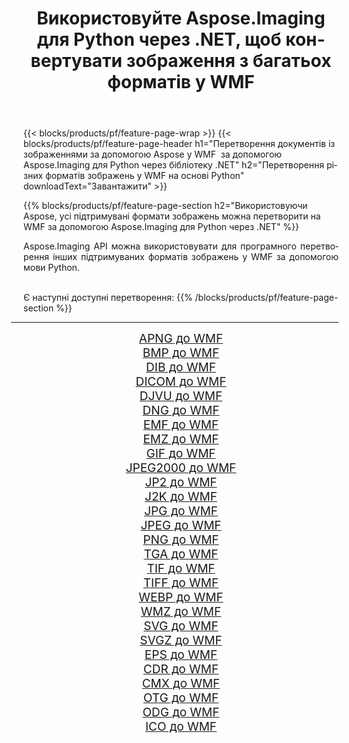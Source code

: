 ﻿---
title: Використовуйте Aspose.Imaging для Python через .NET, щоб конвертувати зображення з багатьох форматів у WMF 
weight: 3920
url: /uk/python-net/conversion/to/wmf 
lang: uk
langdirlevel: 2
locales: zh-hans,ja,it,ru,de,es,fr,nl,id,lt,pl,pt,vi,tr,ko,zh-hant,ar,hi,th,sv,cs,uk,he
description: Ви можете використовувати Aspose.Imaging для Python через бібліотеку .NET для перетворення різноманітних форматів у WMF
---

{{< blocks/products/pf/feature-page-wrap >}}
{{< blocks/products/pf/feature-page-header h1="Перетворення документів із зображеннями за допомогою Aspose у WMF  за допомогою Aspose.Imaging для Python через бібліотеку .NET" h2="Перетворення різних форматів зображень у WMF на основі Python" downloadText="Завантажити" >}}


{{% blocks/products/pf/feature-page-section  h2="Використовуючи Aspose, усі підтримувані формати зображень можна перетворити на WMF за допомогою Aspose.Imaging для Python через .NET" %}}
<p align=justify>Aspose.Imaging API можна використовувати для програмного перетворення інших підтримуваних форматів зображень у WMF за допомогою мови Python.</p>
<br/>
Є наступні доступні перетворення:
{{% /blocks/products/pf/feature-page-section %}}
<div class="container-fluid productfamilypage bg-gray">
    <div class="convertypes bg-gray agp-content section">
        <div class="container">
		<hr style="margin-left:-20px;"/>
		<div class="row other-converters" style="gap: 10px;font-size: 19px;text-align:center;">
		    <div class='col-md-2 other-converter remove-lp remove-rp'><a href="/imaging/uk/python-net/conversion/apng-to-wmf" style="padding:15px;">APNG до WMF</a></div>
<div class='col-md-2 other-converter remove-lp remove-rp'><a href="/imaging/uk/python-net/conversion/bmp-to-wmf" style="padding:15px;">BMP до WMF</a></div>
<div class='col-md-2 other-converter remove-lp remove-rp'><a href="/imaging/uk/python-net/conversion/dib-to-wmf" style="padding:15px;">DIB до WMF</a></div>
<div class='col-md-2 other-converter remove-lp remove-rp'><a href="/imaging/uk/python-net/conversion/dicom-to-wmf" style="padding:15px;">DICOM до WMF</a></div>
<div class='col-md-2 other-converter remove-lp remove-rp'><a href="/imaging/uk/python-net/conversion/djvu-to-wmf" style="padding:15px;">DJVU до WMF</a></div>
<div class='col-md-2 other-converter remove-lp remove-rp'><a href="/imaging/uk/python-net/conversion/dng-to-wmf" style="padding:15px;">DNG до WMF</a></div>
<div class='col-md-2 other-converter remove-lp remove-rp'><a href="/imaging/uk/python-net/conversion/emf-to-wmf" style="padding:15px;">EMF до WMF</a></div>
<div class='col-md-2 other-converter remove-lp remove-rp'><a href="/imaging/uk/python-net/conversion/emz-to-wmf" style="padding:15px;">EMZ до WMF</a></div>
<div class='col-md-2 other-converter remove-lp remove-rp'><a href="/imaging/uk/python-net/conversion/gif-to-wmf" style="padding:15px;">GIF до WMF</a></div>
<div class='col-md-2 other-converter remove-lp remove-rp'><a href="/imaging/uk/python-net/conversion/jpeg2000-to-wmf" style="padding:15px;">JPEG2000 до WMF</a></div>
<div class='col-md-2 other-converter remove-lp remove-rp'><a href="/imaging/uk/python-net/conversion/jp2-to-wmf" style="padding:15px;">JP2 до WMF</a></div>
<div class='col-md-2 other-converter remove-lp remove-rp'><a href="/imaging/uk/python-net/conversion/j2k-to-wmf" style="padding:15px;">J2K до WMF</a></div>
<div class='col-md-2 other-converter remove-lp remove-rp'><a href="/imaging/uk/python-net/conversion/jpg-to-wmf" style="padding:15px;">JPG до WMF</a></div>
<div class='col-md-2 other-converter remove-lp remove-rp'><a href="/imaging/uk/python-net/conversion/jpeg-to-wmf" style="padding:15px;">JPEG до WMF</a></div>
<div class='col-md-2 other-converter remove-lp remove-rp'><a href="/imaging/uk/python-net/conversion/png-to-wmf" style="padding:15px;">PNG до WMF</a></div>
<div class='col-md-2 other-converter remove-lp remove-rp'><a href="/imaging/uk/python-net/conversion/tga-to-wmf" style="padding:15px;">TGA до WMF</a></div>
<div class='col-md-2 other-converter remove-lp remove-rp'><a href="/imaging/uk/python-net/conversion/tif-to-wmf" style="padding:15px;">TIF до WMF</a></div>
<div class='col-md-2 other-converter remove-lp remove-rp'><a href="/imaging/uk/python-net/conversion/tiff-to-wmf" style="padding:15px;">TIFF до WMF</a></div>
<div class='col-md-2 other-converter remove-lp remove-rp'><a href="/imaging/uk/python-net/conversion/webp-to-wmf" style="padding:15px;">WEBP до WMF</a></div>
<div class='col-md-2 other-converter remove-lp remove-rp'><a href="/imaging/uk/python-net/conversion/wmz-to-wmf" style="padding:15px;">WMZ до WMF</a></div>
<div class='col-md-2 other-converter remove-lp remove-rp'><a href="/imaging/uk/python-net/conversion/svg-to-wmf" style="padding:15px;">SVG до WMF</a></div>
<div class='col-md-2 other-converter remove-lp remove-rp'><a href="/imaging/uk/python-net/conversion/svgz-to-wmf" style="padding:15px;">SVGZ до WMF</a></div>
<div class='col-md-2 other-converter remove-lp remove-rp'><a href="/imaging/uk/python-net/conversion/eps-to-wmf" style="padding:15px;">EPS до WMF</a></div>
<div class='col-md-2 other-converter remove-lp remove-rp'><a href="/imaging/uk/python-net/conversion/cdr-to-wmf" style="padding:15px;">CDR до WMF</a></div>
<div class='col-md-2 other-converter remove-lp remove-rp'><a href="/imaging/uk/python-net/conversion/cmx-to-wmf" style="padding:15px;">CMX до WMF</a></div>
<div class='col-md-2 other-converter remove-lp remove-rp'><a href="/imaging/uk/python-net/conversion/otg-to-wmf" style="padding:15px;">OTG до WMF</a></div>
<div class='col-md-2 other-converter remove-lp remove-rp'><a href="/imaging/uk/python-net/conversion/odg-to-wmf" style="padding:15px;">ODG до WMF</a></div>
<div class='col-md-2 other-converter remove-lp remove-rp'><a href="/imaging/uk/python-net/conversion/ico-to-wmf" style="padding:15px;">ICO до WMF</a></div>
                </div>
        </div>
    </div>
</div>
<br/>

